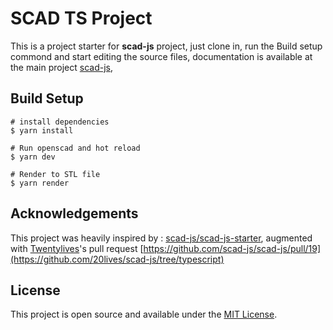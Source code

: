 # SCAD TS Project

This is a project starter for **scad-js** project, just clone in, run the Build setup commond and start editing the source files, documentation is available at the main project [scad-js](https://github.com/20lives/scad-js),

## Build Setup
```
# install dependencies
$ yarn install

# Run openscad and hot reload
$ yarn dev

# Render to STL file
$ yarn render
```

## Acknowledgements

This project was heavily inspired by : [scad-js/scad-js-starter](https://github.com/scad-js/scad-js-starter), augmented with [Twentylives](https://github.com/20lives)'s pull request [https://github.com/scad-js/scad-js/pull/19](https://github.com/20lives/scad-js/tree/typescript)

## License

This project is open source and available under the [MIT License](LICENSE).
